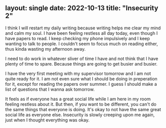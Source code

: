 layout: single
date: 2022-10-13
title: "Insecurity 2"
---
I think I will restart my daily writing because writing helps me clear my mind and calm my soul. I have been feeling restless all day today, even though I have papers to read. I keep checking my phone impulsively and I keep wanting to talk to people. I couldn't seem to focus much on reading either, thus kinda wasting my afternoon away. 

I need to do work in whatever sliver of time I have and not think that I have plenty of time to spare. Because things are going to get busier and busier. 

I have the very first meeting with my supervisor tomorrow and I am not quite ready for it. I am not even sure what I should be doing in preperation for it, except for reading the papers over summer. I guess I should make a list of questions that I wanna ask tomorrow. 

It feels as if everyone has a great social life while I am here in my room feeling restless about it. But then, if you want to be different, you can't do the same things that everyone is doing. It's okay to not have the same great social life as everyone else. Insecurity is slowly creeping upon me again, just when I thought everything was okay. 
